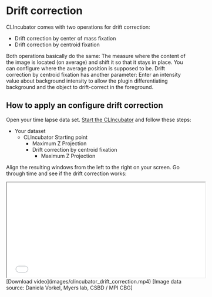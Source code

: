 # Drift correction
CLIncubator comes with two operations for drift correction:
* Drift correction by center of mass fixation
* Drift correction by centroid fixation

Both operations basically do the same: The measure where the content of the image is located (on average) and shift it
so that it stays in place. You can configure where the average position is supposed to be. 
Drift correction by centroid fixation has another parameter: Enter an intensity value about background intensity to
allow the plugin differentiating background and the object to drift-correct in the foreground.

## How to apply an configure drift correction
Open your time lapse data set. [Start the CLIncubator](https://clij.github.io/clincubator/getting_started) and follow these steps:

* Your dataset
  * CLIncubator Starting point
    * Maximum Z Projection
    * Drift correction by centroid fixation
      * Maximum Z Projection

Align the resulting windows from the left to the right on your screen. Go through time and see if the drift 
correction works:

<iframe src="images/clincubator_drift_correction.mp4" width="540" height="260"></iframe>
[Download video](images/clincubator_drift_correction.mp4) 
[Image data source: Daniela Vorkel, Myers lab, CSBD / MPI CBG]



